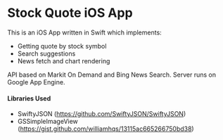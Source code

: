 # Stock Quote iOS App
This is an iOS App written in Swift which implements:
  - Getting quote by stock symbol
  - Search suggestions
  - News fetch and chart rendering

API based on Markit On Demand and Bing News Search. Server runs on Google App Engine.

#### Libraries Used
 - SwiftyJSON (https://github.com/SwiftyJSON/SwiftyJSON)
 - GSSimpleImageView (https://gist.github.com/williamhqs/13115ac665266750bd38)
